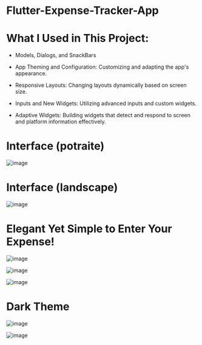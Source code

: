 # Flutter-Expense-Tracker-App


# What I Used in This Project:

- Models, Dialogs, and SnackBars
  
- App Theming and Configuration: Customizing and adapting the app's appearance.
  
- Responsive Layouts: Changing layouts dynamically based on screen size.

- Inputs and New Widgets: Utilizing advanced inputs and custom widgets.

- Adaptive Widgets: Building widgets that detect and respond to screen and platform information effectively.

# Interface (potraite)

![image](https://github.com/user-attachments/assets/69a6c00f-e3ef-4436-9a19-fa2f9747f9a9)

# Interface (landscape)

![image](https://github.com/user-attachments/assets/19cfc6d4-4e2b-4336-91bf-4f260f71bc0a)

# Elegant Yet Simple to Enter Your Expense! 

![image](https://github.com/user-attachments/assets/d3ec8306-c943-49d5-889c-08d879e8b742)

![image](https://github.com/user-attachments/assets/83160864-3c66-4d3d-9e85-deff60c3e5aa)

![image](https://github.com/user-attachments/assets/e8572cba-6d6b-4209-b1cb-17ebf33b3df8)

# Dark Theme

![image](https://github.com/user-attachments/assets/39ee45fe-8bb6-4bff-ab20-cfaeddd4badc)

![image](https://github.com/user-attachments/assets/eaa5fb82-c2c4-41e5-a00e-153eb0a73253)



